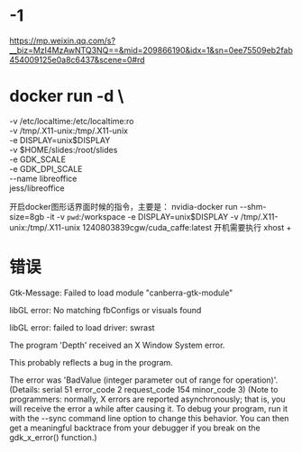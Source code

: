 # -1
https://mp.weixin.qq.com/s?__biz=MzI4MzAwNTQ3NQ==&mid=209866190&idx=1&sn=0ee75509eb2fab454009125e0a8c6437&scene=0#rd


# docker run -d \
  -v /etc/localtime:/etc/localtime:ro \
  -v /tmp/.X11-unix:/tmp/.X11-unix \
  -e DISPLAY=unix$DISPLAY \
  -v $HOME/slides:/root/slides \
  -e GDK_SCALE \
  -e GDK_DPI_SCALE \
  --name libreoffice \
  jess/libreoffice


开启docker图形话界面时候的指令，主要是：
nvidia-docker run  --shm-size=8gb   -it -v `pwd`:/workspace -e DISPLAY=unix$DISPLAY -v /tmp/.X11-unix:/tmp/.X11-unix 1240803839cgw/cuda_caffe:latest
开机需要执行 xhost +


# 错误
Gtk-Message: Failed to load module "canberra-gtk-module" 

libGL error: No matching fbConfigs or visuals found

libGL error: failed to load driver: swrast

The program 'Depth' received an X Window System error.

This probably reflects a bug in the program.

The error was 'BadValue (integer parameter out of range for operation)'.
  (Details: serial 51 error_code 2 request_code 154 minor_code 3)
  (Note to programmers: normally, X errors are reported asynchronously;
   that is, you will receive the error a while after causing it.
   To debug your program, run it with the --sync command line
   option to change this behavior. You can then get a meaningful
   backtrace from your debugger if you break on the gdk_x_error() function.)


